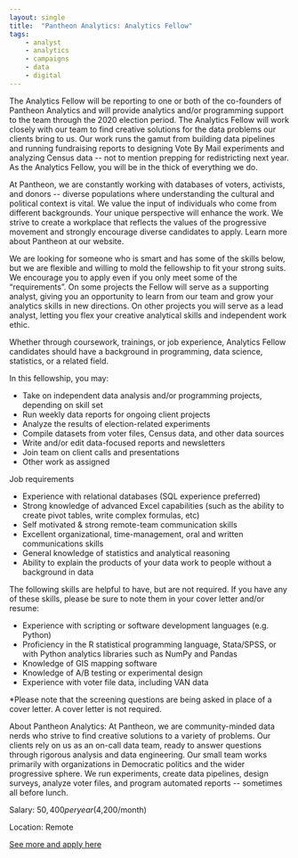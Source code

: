 ```yaml
---
layout: single
title:  "Pantheon Analytics: Analytics Fellow"
tags: 
    - analyst
    - analytics
    - campaigns
    - data
    - digital
---
```

The Analytics Fellow will be reporting to one or both of the co-founders of Pantheon Analytics and will provide analytics and/or programming support to the team through the 2020 election period. The Analytics Fellow will work closely with our team to find creative solutions for the data problems our clients bring to us. Our work runs the gamut from building data pipelines and running fundraising reports to designing Vote By Mail experiments and analyzing Census data -- not to mention prepping for redistricting next year. As the Analytics Fellow, you will be in the thick of everything we do.

At Pantheon, we are constantly working with databases of voters, activists, and donors -- diverse populations where understanding the cultural and political context is vital. We value the input of individuals who come from different backgrounds. Your unique perspective will enhance the work. We strive to create a workplace that reflects the values of the progressive movement and strongly encourage diverse candidates to apply. Learn more about Pantheon at our website.

We are looking for someone who is smart and has some of the skills below, but we are flexible and willing to mold the fellowship to fit your strong suits. We encourage you to apply even if you only meet some of the “requirements”. On some projects the Fellow will serve as a supporting analyst, giving you an opportunity to learn from our team and grow your analytics skills in new directions. On other projects you will serve as a lead analyst, letting you flex your creative analytical skills and independent work ethic.

Whether through coursework, trainings, or job experience, Analytics Fellow candidates should have a background in programming, data science, statistics, or a related field.

In this fellowship, you may:

* Take on independent data analysis and/or programming projects, depending on skill set
* Run weekly data reports for ongoing client projects
* Analyze the results of election-related experiments
* Compile datasets from voter files, Census data, and other data sources
* Write and/or edit data-focused reports and newsletters
* Join team on client calls and presentations
* Other work as assigned

Job requirements
* Experience with relational databases (SQL experience preferred)
* Strong knowledge of advanced Excel capabilities (such as the ability to create pivot tables, write complex formulas, etc)
* Self motivated & strong remote-team communication skills
* Excellent organizational, time-management, oral and written communications skills
* General knowledge of statistics and analytical reasoning
* Ability to explain the products of your data work to people without a background in data


The following skills are helpful to have, but are not required. If you have any of these skills, please be sure to note them in your cover letter and/or resume:
* Experience with scripting or software development languages (e.g. Python)
* Proficiency in the R statistical programming language, Stata/SPSS, or with Python analytics libraries such as NumPy and Pandas
* Knowledge of GIS mapping software
* Knowledge of A/B testing or experimental design
* Experience with voter file data, including VAN data

*Please note that the screening questions are being asked in place of a cover letter. A cover letter is not required.

About Pantheon Analytics: At Pantheon, we are community-minded data nerds who strive to find creative solutions to a variety of problems. Our clients rely on us as an on-call data team, ready to answer questions through rigorous analysis and data engineering. Our small team works primarily with organizations in Democratic politics and the wider progressive sphere. We run experiments, create data pipelines, design surveys, analyze voter files, and program automated reports -- sometimes all before lunch.

Salary: $50,400 per year ($4,200/month)

Location: Remote


[See more and apply here](https://mesosolutions.recruitee.com/o/analytics-fellow-remote-pantheon-analytics)
